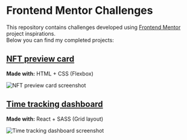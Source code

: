 # Frontend Mentor Challenges

This repository contains challenges developed using [Frontend Mentor](https://www.frontendmentor.io) project inspirations.   
Below you can find my completed projects:

## [NFT preview card](https://github.com/danilovilhena/frontend-mentor-challenges/tree/main/nft-preview-card)
**Made with:** HTML + CSS (Flexbox)  

![NFT preview card screenshot](https://user-images.githubusercontent.com/54288190/142728978-ce06523e-29ac-4d3c-88b3-cc6fb477e316.png)

## [Time tracking dashboard](https://github.com/danilovilhena/frontend-mentor-challenges/tree/main/time-tracking-dashboard)
**Made with:** React + SASS (Grid layout)   

![Time tracking dashboard screenshot](https://user-images.githubusercontent.com/54288190/142954162-a1c4908c-6208-4d48-bba3-1e6a780b3aa2.png)
